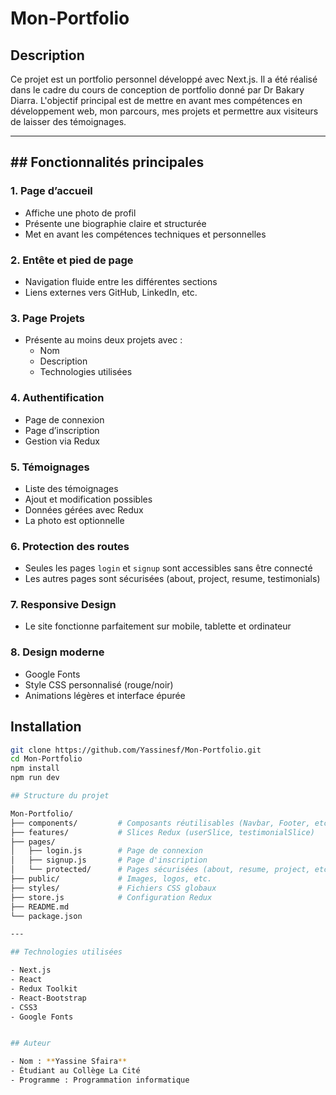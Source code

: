 # Mon-Portfolio

## Description

Ce projet est un portfolio personnel développé avec Next.js. Il a été réalisé dans le cadre du cours de conception de portfolio donné par Dr Bakary Diarra. L'objectif principal est de mettre en avant mes compétences en développement web, mon parcours, mes projets et permettre aux visiteurs de laisser des témoignages.

---

## ## Fonctionnalités principales

### 1. Page d’accueil
- Affiche une photo de profil
- Présente une biographie claire et structurée
- Met en avant les compétences techniques et personnelles

### 2. Entête et pied de page
- Navigation fluide entre les différentes sections
- Liens externes vers GitHub, LinkedIn, etc.

### 3. Page Projets
- Présente au moins deux projets avec :
  - Nom
  - Description
  - Technologies utilisées

### 4. Authentification
- Page de connexion
- Page d’inscription
- Gestion via Redux

### 5. Témoignages
- Liste des témoignages
- Ajout et modification possibles
- Données gérées avec Redux
- La photo est optionnelle

### 6. Protection des routes
- Seules les pages `login` et `signup` sont accessibles sans être connecté
- Les autres pages sont sécurisées (about, project, resume, testimonials)

### 7. Responsive Design
- Le site fonctionne parfaitement sur mobile, tablette et ordinateur

### 8. Design moderne
- Google Fonts
- Style CSS personnalisé (rouge/noir)
- Animations légères et interface épurée


## Installation

```bash
git clone https://github.com/Yassinesf/Mon-Portfolio.git
cd Mon-Portfolio
npm install
npm run dev

## Structure du projet

Mon-Portfolio/
├── components/         # Composants réutilisables (Navbar, Footer, etc.)
├── features/           # Slices Redux (userSlice, testimonialSlice)
├── pages/
│   ├── login.js        # Page de connexion
│   ├── signup.js       # Page d'inscription
│   └── protected/      # Pages sécurisées (about, resume, project, etc.)
├── public/             # Images, logos, etc.
├── styles/             # Fichiers CSS globaux
├── store.js            # Configuration Redux
├── README.md
└── package.json

---

## Technologies utilisées

- Next.js
- React
- Redux Toolkit
- React-Bootstrap
- CSS3
- Google Fonts


## Auteur

- Nom : **Yassine Sfaira**
- Étudiant au Collège La Cité
- Programme : Programmation informatique
